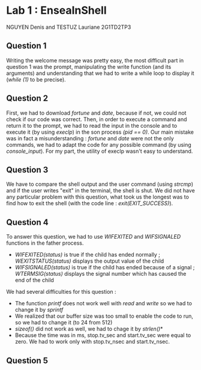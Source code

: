 # Lab 1 : EnseaInShell

NGUYEN Denis and TESTUZ Lauriane 2G1TD2TP3

## Question 1

Writing the welcome message was pretty easy, the most difficult part in question 1 was the prompt, manipulating the write function (and its arguments) and understanding that we had to write a while loop to display it (_while (1)_ to be precise).

## Question 2

First, we had to download _fortune_ and _date_, because if not, we could not check if our code was correct. Then, in order to execute a command and return it to the prompt, we had to read the input in the console and to execute it (by using _execlp_) in the son process _(pid == 0)_. Our main mistake was in fact a misunderstanding : _fortune_ and _date_ were not the only commands, we had to adapt the code for any possible command (by using _console_input_). For my part, the utility of execlp wasn't easy to understand.

## Question 3

We have to compare the shell output and the user command (using _strcmp_) and if the user writes "exit" in the terminal, the shell is shut. We did not have any particular problem with this question, what took us the longest was to find how to exit the shell (with the code line : _exit(EXIT_SUCCESS)_).

## Question 4

To answer this question, we had to use _WIFEXITED_ and _WIFSIGNALED_ functions in the father process.
* _WIFEXITED(status)_ is true if the child has ended normally ; _WEXITSTATUS(status)_ displays the output value of the child
* _WIFSIGNALED(status)_ is true if the child has ended because of a signal ; _WTERMSIG(status)_ displays the signal number which has caused the end of the child

We had several difficulties for this question :
* The function _printf_ does not work well with _read_ and _write_ so we had to change it by _sprintf_
* We realized that our buffer size was too small to enable the code to run, so we had to change it (to 24 from 512)
* _sizeof()_ did not work as well, we had to chage it by _strlen()_*
* Because the time was in ms, stop.tv_sec and start.tv_sec were equal to zero. We had to work only with stop.tv_nsec and start.tv_nsec.

## Question 5 
